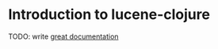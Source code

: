# Introduction to lucene-clojure

TODO: write [great documentation](http://jacobian.org/writing/what-to-write/)
